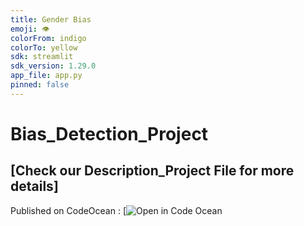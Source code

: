 ```yaml
---
title: Gender Bias
emoji: 👁
colorFrom: indigo
colorTo: yellow
sdk: streamlit
sdk_version: 1.29.0
app_file: app.py
pinned: false
---
```


# Bias_Detection_Project 
## [Check our Description_Project File for more details]
Published on CodeOcean : 
[![Open in Code Ocean](https://codeocean.com/capsule/9145567/tree)

